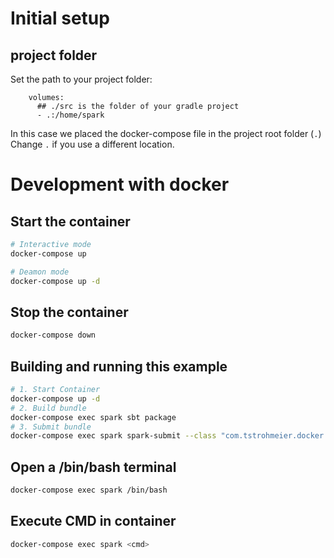 # Initial setup

## project folder
Set the path to your project folder:

```
    volumes:
      ## ./src is the folder of your gradle project
      - .:/home/spark
```

In this case we placed the docker-compose file in the project root folder (`.`) 
Change `.` if you use a different location.


# Development with docker

## Start the container

``` bash
# Interactive mode
docker-compose up 

# Deamon mode
docker-compose up -d 
```

## Stop the container

``` bash
docker-compose down
```


## Building and running this example

``` bash
# 1. Start Container
docker-compose up -d 
# 2. Build bundle
docker-compose exec spark sbt package
# 3. Submit bundle
docker-compose exec spark spark-submit --class "com.tstrohmeier.docker.examples.spark.sbt.SparkSbtExample" --master local[4] target/scala-2.12/spark-sbt-example_2.12-1.0.jar

```


## Open a /bin/bash terminal

``` bash
docker-compose exec spark /bin/bash
```

## Execute CMD in container

``` bash
docker-compose exec spark <cmd>
```


